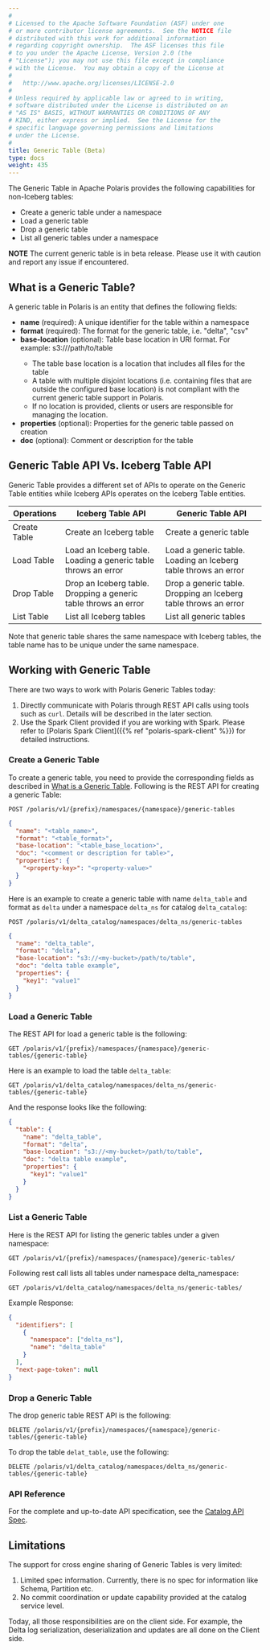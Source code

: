 ```yaml
---
#
# Licensed to the Apache Software Foundation (ASF) under one
# or more contributor license agreements.  See the NOTICE file
# distributed with this work for additional information
# regarding copyright ownership.  The ASF licenses this file
# to you under the Apache License, Version 2.0 (the
# "License"); you may not use this file except in compliance
# with the License.  You may obtain a copy of the License at
#
#   http://www.apache.org/licenses/LICENSE-2.0
#
# Unless required by applicable law or agreed to in writing,
# software distributed under the License is distributed on an
# "AS IS" BASIS, WITHOUT WARRANTIES OR CONDITIONS OF ANY
# KIND, either express or implied.  See the License for the
# specific language governing permissions and limitations
# under the License.
#
title: Generic Table (Beta)
type: docs
weight: 435
---
```


The Generic Table in Apache Polaris provides the following capabilities for non-Iceberg tables:
- Create a generic table under a namespace
- Load a generic table 
- Drop a generic table
- List all generic tables under a namespace

**NOTE** The current generic table is in beta release. Please use it with caution and report any issue if encountered.

## What is a Generic Table?

A generic table in Polaris is an entity that defines the following fields:

- **name** (required): A unique identifier for the table within a namespace
- **format** (required): The format for the generic table, i.e. "delta", "csv"
- **base-location** (optional): Table base location in URI format. For example: s3://<my-bucket>/path/to/table
  - The table base location is a location that includes all files for the table
  - A table with multiple disjoint locations (i.e. containing files that are outside the configured base location) is not compliant with the current generic table support in Polaris.
  - If no location is provided, clients or users are responsible for managing the location.
- **properties** (optional): Properties for the generic table passed on creation
- **doc** (optional): Comment or description for the table

## Generic Table API Vs. Iceberg Table API

Generic Table provides a different set of APIs to operate on the Generic Table entities while Iceberg APIs operates on
the Iceberg Table entities.

| Operations   | **Iceberg Table API**                                           | **Generic Table API**                                           |
|--------------|-----------------------------------------------------------------|-----------------------------------------------------------------|
| Create Table | Create an Iceberg table                                         | Create a generic table                                          |
| Load Table   | Load an Iceberg table. Loading a generic table throws an error  | Load a generic table. Loading an Iceberg table throws an error  |
| Drop Table   | Drop an Iceberg table. Dropping a generic table throws an error | Drop a generic table. Dropping an Iceberg table throws an error |
| List Table   | List all Iceberg tables                                         | List all generic tables                                         |

Note that generic table shares the same namespace with Iceberg tables, the table name has to be unique under the same namespace.

## Working with Generic Table

There are two ways to work with Polaris Generic Tables today:
1) Directly communicate with Polaris through REST API calls using tools such as `curl`. Details will be described in the later section.
2) Use the Spark Client provided if you are working with Spark. Please refer to [Polaris Spark Client]({{% ref "polaris-spark-client" %}}) for detailed instructions.

### Create a Generic Table

To create a generic table, you need to provide the corresponding fields as described in [What is a Generic Table](#what-is-a-generic-table).
Following is the REST API for creating a generic Table:

```shell
POST /polaris/v1/{prefix}/namespaces/{namespace}/generic-tables
```
```json
{
  "name": "<table_name>",
  "format": "<table_format>",
  "base-location": "<table_base_location>",
  "doc": "<comment or description for table>",
  "properties": {
    "<property-key>": "<property-value>"
  }
}
```

Here is an example to create a generic table with name `delta_table` and format as `delta` under a namespace `delta_ns` 
for catalog `delta_catalog`:

```shell
POST /polaris/v1/delta_catalog/namespaces/delta_ns/generic-tables
```
```json
{
  "name": "delta_table",
  "format": "delta",
  "base-location": "s3://<my-bucket>/path/to/table",
  "doc": "delta table example",
  "properties": {
    "key1": "value1"
  }
}
```

### Load a Generic Table
The REST API for load a generic table is the following:

```shell
GET /polaris/v1/{prefix}/namespaces/{namespace}/generic-tables/{generic-table}
```

Here is an example to load the table `delta_table`:
```shell
GET /polaris/v1/delta_catalog/namespaces/delta_ns/generic-tables/{generic-table}
```
And the response looks like the following:
```json
{
  "table": {
    "name": "delta_table",
    "format": "delta",
    "base-location": "s3://<my-bucket>/path/to/table",
    "doc": "delta table example",
    "properties": {
      "key1": "value1"
    }
  }
}
```

### List a Generic Table
Here is the REST API for listing the generic tables under a given namespace:
```shell
GET /polaris/v1/{prefix}/namespaces/{namespace}/generic-tables/
```

Following rest call lists all tables under namespace delta_namespace:
```shell
GET /polaris/v1/delta_catalog/namespaces/delta_ns/generic-tables/
```
Example Response:
```json
{
  "identifiers": [
    {
      "namespace": ["delta_ns"],
      "name": "delta_table"
    }
  ],
  "next-page-token": null
}
```

### Drop a Generic Table
The drop generic table REST API is the following:
```shell
DELETE /polaris/v1/{prefix}/namespaces/{namespace}/generic-tables/{generic-table}
```

To drop the table `delat_table`, use the following:
```shell
DELETE /polaris/v1/delta_catalog/namespaces/delta_ns/generic-tables/{generic-table}
```

### API Reference

For the complete and up-to-date API specification, see the [Catalog API Spec](https://editor-next.swagger.io/?url=https://raw.githubusercontent.com/apache/polaris/refs/heads/main/spec/generated/bundled-polaris-catalog-service.yaml).


## Limitations

The support for cross engine sharing of Generic Tables is very limited:
1) Limited spec information. Currently, there is no spec for information like Schema, Partition etc. 
2) No commit coordination or update capability provided at the catalog service level.

Today, all those responsibilities are on the client side. For example, the Delta log serialization, deserialization and updates are all done on the Client side.